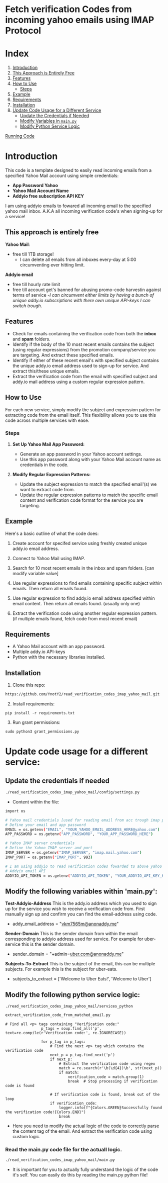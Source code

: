 # Fetch verification Codes from incoming yahoo emails using IMAP Protocol
# Index

1. [Introduction](#introduction)
2. [This Approach is Entirely Free](#this-approach-is-entirely-free)
3. [Features](#features)
4. [How to Use](#how-to-use)
   - [Steps](#steps)
5. [Example](#example)
6. [Requirements](#requirements)
7. [Installation](#installation)
8. [Update Code Usage for a Different Service](#update-code-usage-for-a-different-service)
   - [Update the Credentials if Needed](#update-the-credentials-if-needed)
   - [Modify Variables in `main.py`](#modify-the-following-variables-within-mainpy)
   - [Modify Python Service Logic](#modify-the-following-python-service-logic)

[Running Code](https://youtu.be/lMpgif0PDiA)

# Introduction
This code is a template designed to easily read incoming emails from a specified Yahoo Mail account using simple credentials:

- **App Password Yahoo**
- **Yahoo Mail Account Name**
- **Addyio free subscription API KEY**

I am using addyio emails to fowared all incoming email to the specified yahoo mail inbox. A.K.A all incoming verification code's when signing-up for a service! 

## This approach is entirely free 
**Yahoo Mail**: 
- free till 1TB storage!
	+ I can delete all emails from all inboxes every-day at 5:00 circumventing ever hitting limit.

**Addyio email**
- free till hourly rate limit 
- free till account get's banned for abusing promo-code harvestin against terms of service 
	-*I can circumvent either limits by having a bunch of unique addy.io subscriptions with there own unique API-keys I can switch trough.*


## Features
- Check for emails containing the verification code from both the **inbox** and **spam** folders.
- Identify if the body of the 10 most recent emails contains the subject (using regular expressions) from the promotion company/service you are targeting. And extract these specified emails.
- Identify if either of these recent email's with specified subject contains the unique addy.io email address used to sign-up for service. And extract this/these unique emails. 
- Extract the verification code from the email with specified subject and addy.io mail address using a custom regular expression pattern.

## How to Use
For each new service, simply modify the subject and expression pattern for extracting code from the email itself. This flexibility allows you to use this code across multiple services with ease.

### Steps
1. **Set Up Yahoo Mail App Password:**
   - Generate an app password in your Yahoo account settings.
   - Use this app password along with your Yahoo Mail account name as credentials in the code.

2. **Modify Regular Expression Patterns:**
   - Update the subject expression to match the specified email'(s) we want to extract code from.
   - Update the regular expression patterns to match the specific email content and verification code format for the service you are targeting.

## Example

Here's a basic outline of what the code does:

1. Create account for specifed service using freshly created unique addy.io email address.

2. Connect to Yahoo Mail using IMAP.
3. Search for 10 most recent emails in the inbox and spam folders. [can modify variable value]
4. Use regular expressions to find emails containing specific subject within emails. Then return all emails found.
5. Use regular expression to find addy.io email address specified within email content. Then return all emails found. (usually only one)
6. Extract the verification code using another regular expression pattern. (if multiple emails found, fetch code from most recent email)

## Requirements
- A Yahoo Mail account with an app password.
- Multiple addy.io API-keys
- Python with the necessary libraries installed.

## Installation
1. Clone this repo:
```sh
https://github.com/YnotY2/read_verification_codes_imap_yahoo_mail.git
```

2. Install requirements:
```
pip install -r requirements.txt
```

3. Run grant permissions:
```
sudo python3 grant_permissions.py
```

# Update code usage for a different service:

## Update the credentials if needed 

```sh
./read_verification_codes_imap_yahoo_mail/config/settings.py
```

- Content within the file: 
```sh
import os

# Yahoo mail credentials [used for reading email from acc trough imap protocol]
# Define your email and app password
EMAIL = os.getenv("EMAIL", "YOUR_YAHOO_EMAIL_ADDRESS_HERE@yahoo.com")
APP_PASSWORD = os.getenv("APP_PASSWORD", "YOUR_APP_PASSWORD_HERE")

# Yahoo IMAP server credentials
# Define the Yahoo IMAP server and port
IMAP_SERVER = os.getenv("IMAP_SERVER", "imap.mail.yahoo.com")
IMAP_PORT = os.getenv("IMAP_PORT", 993)

# I am using addyio to read verification codes fowarded to above yahoo account :D
# Addyio email API
ADDYIO_API_TOKEN = os.getenv("ADDYIO_API_TOKEN", "YOUR_ADDYIO_API_KEY_HERE")
```
## Modify the following variables within 'main.py':

**Test-Addyio-Address**
This is the addy.io address which you used to sign up for the service you wish to receive 
a verification code from. First manually sign up and confirm you can find the email-address using code.
- addy_email_address = "vkm7565m@anonaddy.me"

**Sender-Domain**
This is the sender domain from within the email corresponding to addyio address used for service. 
For example for uber-service this is the sender domain.
- sender_domain = "+admin=uber.com@anonaddy.me"

**Subjects-To-Extract**
This is the subject of the email, this can be multiple subjects. 
For example this is the subject for uber-eats.
- subjects_to_extract = ['Welcome to Uber Eats!', 'Welcome to Uber']

## Modify the following python service logic:
```ssh
./read_verification_codes_imap_yahoo_mail/services_python
```

```sh
extract_verification_code_from_matched_email.py
```

```
# Find all <p> tags containing "Verification code:"
                p_tags = soup.find_all('p', text=re.compile(r'Verification code:', re.IGNORECASE))

                for p_tag in p_tags:
                    # Find the next <p> tag which contains the verification code
                    next_p = p_tag.find_next('p')
                    if next_p:
                        # Extract the verification code using regex
                        match = re.search(r'\b(\d{4})\b', str(next_p))
                        if match:
                            verification_code = match.group(1)
                            break  # Stop processing if verification code is found

                    # If verification code is found, break out of the loop
                    if verification_code:
                        logger.info(f"{Colors.GREEN}Successfully found the verification code!{Colors.END}")
                        break
```
- Here you need to modify the actual logic of the code to correctly parse the content tag of the email. And extract the verification code using custom logic. 

### Read the main.py code file for the actuall logic. 

```sh
./read_verification_codes_imap_yahoo_mail/main.py
```
- It is important for you to actually fully understand the logic of the code it's self. You can easily do this by reading the main.py python file!

